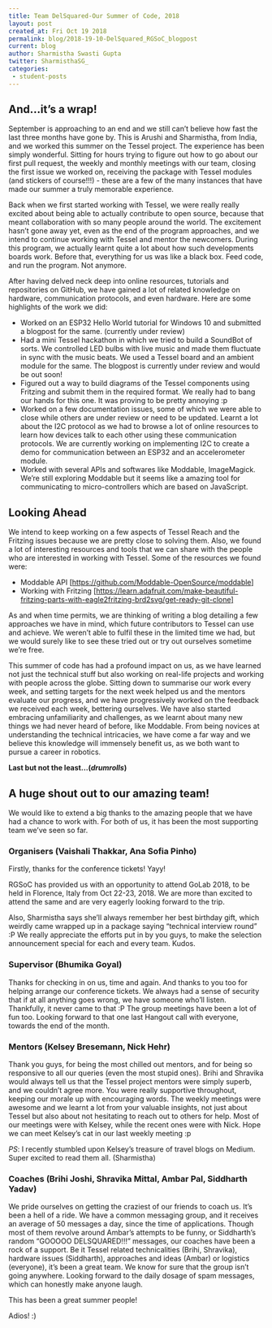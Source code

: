 ```yaml
---
title: Team DelSquared-Our Summer of Code, 2018
layout: post
created_at: Fri Oct 19 2018
permalink: blog/2018-19-10-DelSquared_RGSoC_blogpost
current: blog
author: Sharmistha Swasti Gupta
twitter: SharmisthaSG_
categories:
 - student-posts
---
```



## And...it’s a wrap!
 
September is approaching to an end and we still can’t believe how fast the last three months have gone by. This is Arushi and Sharmistha, from India, and we worked this summer on the Tessel project. The experience has been simply wonderful. Sitting for hours trying to figure out how to go about our first pull request, the weekly and monthly meetings with our team, closing the first issue we worked on, receiving the package with Tessel modules (and stickers of course!!!) - these are a few of the many instances that have made our summer a truly memorable experience. 

Back when we first started working with Tessel, we were really really excited about being able to actually contribute to open source, because that meant collaboration with so many people around the world. The excitement hasn’t gone away yet, even as the end of the program approaches, and we intend to continue working with Tessel and mentor the newcomers. During this program, we actually learnt quite a lot about how such developments boards work. Before that, everything for us was like a black box. Feed code, and run the program. Not anymore. 

After having delved neck deep into online resources, tutorials and repositories on GitHub, we have gained a lot of related knowledge on hardware, communication protocols, and even hardware. Here are some highlights of the work we did:

* Worked on an ESP32 Hello World tutorial for Windows 10 and submitted a blogpost for the same. (currently under review)
* Had a mini Tessel hackathon in which we tried to build a SoundBot of sorts. We controlled LED bulbs with live music and made them fluctuate in sync with the music beats. We used a Tessel board and an ambient module for the same. The blogpost is currently under review and would be out soon! 
* Figured out a way to build diagrams of the Tessel components using Fritzing and submit them in the required format. We really had to bang our hands for this one. It was proving to be pretty annoying :p 
* Worked on a few documentation issues, some of which we were able to close while others are under review or need to be updated.
Learnt a lot about the I2C protocol as we had to browse a lot of online resources to learn how devices talk to each other using these communication protocols. We are currently working on implementing I2C to create a demo for communication between an ESP32 and an accelerometer module. 
* Worked with several APIs and softwares like Moddable, ImageMagick. We’re still exploring Moddable but it seems like a amazing tool for communicating to micro-controllers which are based on JavaScript. 


 ## Looking Ahead
 
We intend to keep working on a few aspects of Tessel Reach and the Fritzing issues because we are pretty close to solving them. Also, we found a lot of interesting resources and tools that we can share with the people who are interested in working with Tessel. 
Some of the resources we found were: 

* Moddable API [https://github.com/Moddable-OpenSource/moddable] 
* Working with Fritzing [https://learn.adafruit.com/make-beautiful-fritzing-parts-with-eagle2fritzing-brd2svg/get-ready-git-clone]

As and when time permits, we are thinking of writing a blog detailing a few approaches we have in mind, which future contributors to Tessel can use and achieve. We weren’t able to fulfil these in the limited time we had, but we would surely like to see these tried out or try out ourselves sometime we’re free.

This summer of code has had a profound impact on us, as we have learned not just the technical stuff but also working on real-life projects and working with people across the globe. Sitting down to summarise our work every week, and setting targets for the next week helped us and the mentors evaluate our progress, and we have progressively worked on the feedback we received each week, bettering ourselves. We have also started embracing unfamiliarity and challenges, as we learnt about many new things we had never heard of before, like Moddable. From being novices at understanding the technical intricacies, we have come a far way and we believe this knowledge will immensely benefit us, as we both want to pursue a career in robotics.

**Last but not the least…(*drumrolls*)** 

## A huge shout out to our amazing team!

We would like to extend a big thanks to the amazing people that we have had a chance to work with. For both of us, it has been the most supporting team we’ve seen so far. 

### Organisers (Vaishali Thakkar, Ana Sofia Pinho)

Firstly, thanks for the conference tickets! Yayy! 

RGSoC has provided us with an opportunity to attend GoLab 2018, to be held in Florence, Italy from Oct 22-23, 2018. We are more than excited to attend the same and are very eagerly looking forward to the trip. 

Also, Sharmistha says she’ll always remember her best birthday gift, which weirdly came wrapped up in a package saying “technical interview round” :P We really appreciate the efforts put in by you guys, to make the selection announcement special for each and every team. Kudos.

### Supervisor (Bhumika Goyal)

Thanks for checking in on us, time and again. And thanks to you too for helping arrange our conference tickets. We always had a sense of security that if at all anything goes wrong, we have someone who’ll listen. Thankfully, it never came to that :P 
The group meetings have been a lot of fun too. Looking forward to that one last Hangout call with everyone, towards the end of the month. 

### Mentors (Kelsey Bresemann, Nick Hehr)

Thank you guys, for being the most chilled out mentors, and for being so responsive to all our queries (even the most stupid ones). Brihi and Shravika would always tell us that the Tessel project mentors were simply superb, and we couldn’t agree more. You were really supportive throughout, keeping our morale up with encouraging words. The weekly meetings were awesome and we learnt a lot from your valuable insights, not just about Tessel but also about not hesitating to reach out to others for help. Most of our meetings were with Kelsey, while the recent ones were with Nick. Hope we can meet Kelsey’s cat in our last weekly meeting :p 

*PS*: I recently stumbled upon Kelsey’s treasure of travel blogs on Medium. Super excited to read them all. (Sharmistha) 

### Coaches (Brihi Joshi, Shravika Mittal, Ambar Pal, Siddharth Yadav)

We pride ourselves on getting the craziest of our friends to coach us. It’s been a hell of a ride. We have a common messaging group, and it receives an average of 50 messages a day, since the time of applications. Though most of them revolve around Ambar’s attempts to be funny, or Siddharth’s random “GOOOOO DELSQUARED!!!” messages, our coaches have been a rock of a support. Be it Tessel related technicalities (Brihi, Shravika), hardware issues (Siddharth), approaches and ideas (Ambar) or logistics (everyone), it’s been a great team. We know for sure that the group isn’t going anywhere. Looking forward to the daily dosage of spam messages, which can honestly make anyone laugh.


This has been a great summer people!

Adios! :)
